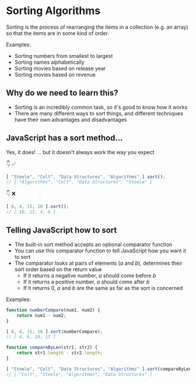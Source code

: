 # Sorting Algorithms

Sorting is the process of rearranging the items in a collection (e.g. an array) so that the items are in some kind of order.

Examples:
- Sorting numbers from smallest to largest
- Sorting names alphabetically
- Sorting movies based on release year
- Sorting movies based on revenue

## Why do we need to learn this?

- Sorting is an incredibly common task, so it's good to know how it works
- There are many different ways to sort things, and different techniques have their own advantages and disadvantages

## JavaScript has a sort method...

Yes, it does!
... but it doesn't always work the way you expect

👇 ✅
```js
[ "Steele", "Colt", "Data Structures", "Algorithms" ].sort();
// [ "Algorithms", "Colt", "Data Structures", "Steele" ]
```

👇 ❌
```js
[ 6, 4, 15, 10 ].sort();
// [ 10, 15, 4, 6 ]
```

## Telling JavaScript how to sort

- The built-in sort method accepts an optional comparator function
- You can use this comparator function to tell JavaScript how you want it to sort
- The comparator looks at pairs of elements (*a* and *b*), determines their sort order based on the return value
    - If it returns a negative number, *a* should come before *b*
    - If it returns a positive number, *a* should come after *b*
    - If it returns 0, *a* and *b* are the same as far as the sort is concerned

Examples:
```js
function numberCompare(num1, num2) {
    return num1 - num2;
}

[ 6, 4, 15, 10 ].sort(numberCompare);
// [ 4, 6, 10, 15 ]
```

```js
function compareByLen(str1, str2) {
    return str1.length - str2.length;
}

[ "Steele", "Colt", "Data Structures", "Algorithms" ].sort(compareByLen)
// [ "Colt", "Steele", "Algorithms", "Data Structures" ]
```